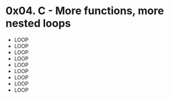 # 0x04. C - More functions, more nested loops

- LOOP
- LOOP
- LOOP
- LOOP
- LOOP
- LOOP
- LOOP
- LOOP
- LOOP